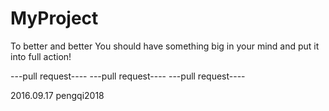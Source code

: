 # MyProject
To better and better
You should have something big in your mind and put it into full action!

---pull request----
---pull request----
---pull request----

   2016.09.17
   pengqi2018

